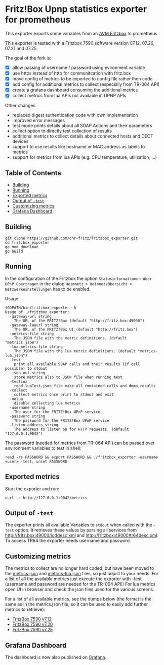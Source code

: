 # Fritz!Box Upnp statistics exporter for prometheus

This exporter exports some variables from an
[AVM Fritzbox](http://avm.de/produkte/fritzbox/) to prometheus.

This exporter is tested with a Fritzbox 7590 software version 07.12, 07.20, 07.21 and 07.25.

The goal of the fork is:
  - [x] allow passing of username / password using evironment variable
  - [x] use https instead of http for communitcation with fritz.box
  - [x] move config of metrics to be exported to config file rather then code
  - [x] add config for additional metrics to collect (especially from TR-064 API)
  - [x] create a grafana dashboard consuming the additional metrics
  - [x] collect metrics from lua APIs not available in UPNP APIs
 
Other changes:
  - replaced digest authentication code with own implementation
  - improved error messages
  - test mode prints details about all SOAP Actions and their parameters
  - collect option to directly test collection of results
  - additional metrics to collect details about connected hosts and DECT devices
  - support to use results like hostname or MAC address as labels to metrics
  - support for metrics from lua APIs (e.g. CPU temperature, utilization, ...)
 

[TOC]: # "## Table of Contents"

## Table of Contents
- [Building](#building)
- [Running](#running)
- [Exported metrics](#exported-metrics)
- [Output of `-test`](#output-of--test)
- [Customizing metrics](#customizing-metrics)
- [Grafana Dashboard](#grafana-dashboard)

## Building

```shell script
git clone https://github.com/chr-fritz/fritzbox_exporter.git
cd fritzbox_exporter
go mod download
go build
```

## Running

In the configuration of the Fritzbox the option `Statusinformationen
über UPnP übertragen` in the dialog `Heimnetz > Heimnetzübersicht >
Netzwerkeinstellungen` has to be enabled.

Usage:

```
$GOPATH/bin/fritzbox_exporter -h
Usage of ./fritzbox_exporter:
  -gateway-url string
    The URL of the FRITZ!Box (default "http://fritz.box:49000")
  -gateway-luaurl string
    The URL of the FRITZ!Box UI (default "http://fritz.box")
  -metrics-file string
    The JSON file with the metric definitions. (default "metrics.json")
  -lua-metrics-file string
    The JSON file with the lua metric definitions. (default "metrics-lua.json")
  -test
    print all available SOAP calls and their results (if call possible) to stdout
  -json-out string
    store metrics also to JSON file when running test   
  -testLua
    read luaTest.json file make all contained calls and dump results
  -collect
    collect metrics once print to stdout and exit
  -nolua
    disable collecting lua metrics
  -username string
    The user for the FRITZ!Box UPnP service
  -password string
    The password for the FRITZ!Box UPnP service
  -listen-address string
    The address to listen on for HTTP requests. (default "127.0.0.1:9042")
```
    
The password (needed for metrics from TR-064 API) can be passed over environment variables to test in shell:
```shell script
read -rs PASSWORD && export PASSWORD && ./fritzbox_exporter -username <user> -test; unset PASSWORD
```

## Exported metrics

Start the exporter and run:

```shell script
curl -s http://127.0.0.1:9042/metrics 
```

## Output of `-test`

The exporter prints all available Variables to `stdout` when called with
the `-test` option. It retrieves these values by parsing all services
from <http://fritz.box:49000/igddesc.xml> and
<http://fritzbox:49000/tr64desc.xml>. To access TR64 the exporter needs
username and password.

## Customizing metrics

The metrics to collect are no longer hard coded, but have been moved to the [metrics.json](metrics.json) and [metrics-lua.json](metrics-lua.json) files, so just adjust to your needs.
For a list of all the available metrics just execute the exporter with -test (username and password are needed for the TR-064 API!)
For lua metrics open UI in browser and check the json files used for the various screens.

For a list of all available metrics, see the dumps below (the format is
the same as in the metrics.json file, so it can be used to easily add
further metrics to retrieve):
- [FritzBox 7590 v7.12](all_available_metrics_7590_7.12.json)
- [FritzBox 7590 v7.20](all_available_metrics_7590_7.20.json)
- [FritzBox 7590 v7.25](all_available_metrics_7590_7.25.json)
## Grafana Dashboard

The dashboard is now also published on
[Grafana](https://grafana.com/grafana/dashboards/12579).
